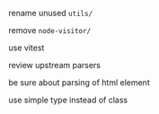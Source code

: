 rename unused `utils/`

remove `node-visitor/`

use vitest

review upstream parsers

be sure about parsing of html element

use simple type instead of class
